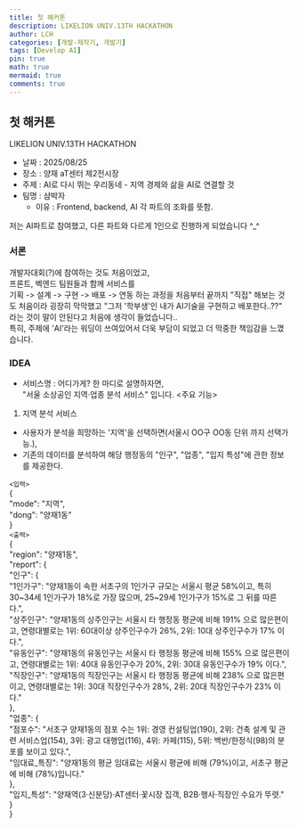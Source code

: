 ```yaml
---
title: 첫 해커톤
description: LIKELION UNIV.13TH HACKATHON
author: LCH
categories: [개발·제작기, 개발기]
tags: [Develop AI]
pin: true
math: true
mermaid: true
comments: true
---
```


## 첫 해커톤  
LIKELION UNIV.13TH HACKATHON  
- 날짜 : 2025/08/25
- 장소 : 양재 aT센터 제2전시장
- 주제 : AI로 다시 뛰는 우리동네 - 지역 경제와 삶을 AI로 연결할 것
- 팀명 : 삼박자
    - 이유 : Frontend, backend, AI 각 파트의 조화를 뜻함.

저는 AI파트로 참여했고, 다른 파트와 다르게 1인으로 진행하게 되었습니다 ^_^  

### 서론
개발자대회(?)에 참여하는 것도 처음이었고,  
프론트, 벡엔드 팀원들과 함께 서비스를  
기획 -> 설계 -> 구현 -> 배포 -> 연동
하는 과정을 처음부터 끝까지 "직접" 해보는 것도 처음이라 굉장히 막막했고 "그저 '학부생'인 내가 AI기술을 구현하고 배포한다..??" 라는 것이 말이 안된다고 처음에 생각이 들었습니다..  
특히, 주제에 'AI'라는 워딩이 쓰여있어서 더욱 부담이 되었고 더 막중한 책임감을 느꼈습니다.

### IDEA
- 서비스명 : 어디가게?
한 마디로 설명하자면,  
"서울 소상공인 지역·업종 분석 서비스" 입니다.
<주요 기능>  
1. 지역 분석 서비스  
 - 사용자가 분석을 희망하는 '지역'을 선택하면(서울시 OO구 OO동 단위 까지 선택가능.),  
 - 기존의 데이터를 분석하여 해당 행정동의 "인구", "업종", "입지 특성"에 관한 정보를 제공한다.  
  
`<입력>`  
{  
  "mode": "지역",  
  "dong": "양재1동"  
}  
 `<출력>`  
{  
  "region": "양재1동",  
  "report": {  
    "인구": {  
      "1인가구": "양재1동이 속한 서초구의 1인가구 규모는 서울시 평균 58%이고, 특히 30~34세 1인가구가 18%로 가장 많으며, 25~29세 1인가구가 15%로 그 뒤를 따른다.",  
      "상주인구": "양재1동의 상주인구는 서울시 타 행정동 평균에 비해 191% 으로 많은편이고, 연령대별로는 1위: 60대이상 상주인구수가 26%, 2위: 10대 상주인구수가 17% 이다.",  
      "유동인구": "양재1동의 유동인구는 서울시 타 행정동 평균에 비해 155% 으로 많은편이고, 연령대별로는 1위: 40대 유동인구수가 20%, 2위: 30대 유동인구수가 19% 이다.",  
      "직장인구": "양재1동의 직장인구는 서울시 타 행정동 평균에 비해 238% 으로 많은편이고, 연령대별로는 1위: 30대 직장인구수가 28%, 2위: 20대 직장인구수가 23% 이다."  
    },  
    "업종": {  
      "점포수": "서초구 양재1동의 점포 수는 1위: 경영 컨설팅업(190), 2위: 건축 설계 및 관련 서비스업(154), 3위: 광고 대행업(116), 4위: 카페(115), 5위: 백반/한정식(98)의 분포를 보이고 있다.",  
      "임대료_특징": "양재1동의 평균 임대료는 서울시 평균에 비해 (79%)이고,  서초구 평균에 비해 (78%)입니다."  
    },  
    "입지_특성": "양재역(3·신분당)·AT센터·꽃시장 집객, B2B·행사·직장인 수요가 뚜렷."  
  }  
}  
